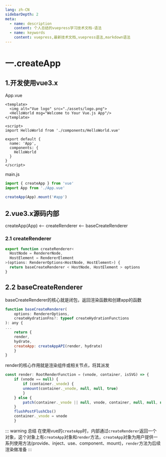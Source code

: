 ```yaml
---
lang: zh-CN
sidebarDepth: 2
meta:
  - name: description
    content: 个人总结的vuepress学习技术文档-语法
  - name: keywords
    content: vuepress,最新技术文档,vuepress语法,markdown语法
---
```


# 一.createApp
## 1.开发使用vue3.x
App.vue

```vue
<template>
  <img alt="Vue logo" src="./assets/logo.png">
  <HelloWorld msg="Welcome to Your Vue.js App"/>
</template>

<script>
import HelloWorld from './components/HelloWorld.vue'

export default {
  name: 'App',
  components: {
    HelloWorld
  }
}
</script>
```

main.js
```js
import { createApp } from 'vue'
import App from './App.vue'

createApp(App).mount('#app')
```
## 2.vue3.x源码内部

createApp(App) <-- createRenderer <-- baseCreateRenderer
### 2.1 createRenderer
```js
export function createRenderer<
  HostNode = RendererNode,
  HostElement = RendererElement
>(options: RendererOptions<HostNode, HostElement>) {
  return baseCreateRenderer < HostNode, HostElement > options
}
```
## 2.2 baseCreateRenderer
baseCreateRenderer的核心就是闭包，返回渲染函数和创建app的函数
```js
function baseCreateRenderer(
    options: RendererOptions,
    createHydrationFns?: typeof createHydrationFunctions
): any {
...
    return {
    render,
    hydrate,
    createApp: createAppAPI(render, hydrate)
    }
}
```
render的核心作用就是渲染组件或相关节点，将其派发
```js
const render: RootRenderFunction = (vnode, container, isSVG) => {
    if (vnode == null) {
        if (container._vnode) {
        unmount(container._vnode, null, null, true)
        }
    } else {
        patch(container._vnode || null, vnode, container, null, null, null, isSVG)
    }
    flushPostFlushCbs()
    container._vnode = vnode
    }
```
::: warning 总结
在使用vue的`createApp`时，内部通过`createRenderer`返回一个对象，这个对象上有`createApp`对象和`render`方法，`createApp`对象为用户提供一系列使用方法(provide、inject、use、component、mount)，`render`方法为后续渲染做准备
:::
